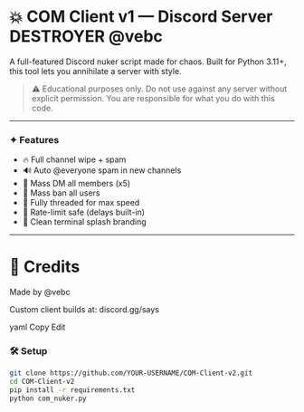 # 💥 COM Client v1 — Discord Server DESTROYER @vebc

A full-featured Discord nuker script made for chaos. Built for Python 3.11+, this tool lets you annihilate a server with style.

> ⚠️ Educational purposes only. Do not use against any server without explicit permission. You are responsible for what you do with this code.

---

### ✦ Features

- 🔥 Full channel wipe + spam
- 🔊 Auto @everyone spam in new channels
- 💬 Mass DM all members (x5)
- 🔨 Mass ban all users
- 🧠 Fully threaded for max speed
- 🧪 Rate-limit safe (delays built-in)
- 🧱 Clean terminal splash branding

---

# 👑 Credits
Made by @vebc

Custom client builds at: discord.gg/says

yaml
Copy
Edit



### 🛠 Setup

```bash
git clone https://github.com/YOUR-USERNAME/COM-Client-v2.git
cd COM-Client-v2
pip install -r requirements.txt
python com_nuker.py
